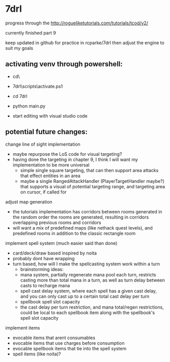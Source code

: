 # 7drl


progress through the http://rogueliketutorials.com/tutorials/tcod/v2/

currently finished part 9

keep updated in github for practice in rcparke/7drl then adjust the engine to suit my goals


## activating venv through powershell:

- cd\

- 7drl\scripts\activate.ps1

- cd 7drl

- python main.py

- start editing with visual studio code


## potential future changes:

change line of sight implementation

- maybe repurpose the LoS code for visual targeting?
- having done the targeting in chapter 9, I think I will want my implementation to be more universal
  - simple single square targeting, that can then support area attacks that effect entities in an area
  - maybe a single RangedAttackHandler (PlayerTargetHandler maybe?) that supports a visual of potential targeting range, and targeting area on cursor, if called for

adjust map generation

- the tutorials implementation has corridors between rooms generated in the random order the rooms are generated, resulting in corridors overlapping previous rooms and corridors
- will want a mix of predefined maps (like nethack quest levels), and predefined rooms in addition to the classic rectangle room

implement spell system (much easier said than done)

- card/deck/draw based inspired by noita
- probably dont have wrapping
- turn based, how will I make the spellcasting system work within a turn
  - brainstorming ideas:
  - mana system, partially regenerate mana pool each turn, restricts casting more than total mana in a turn, as well as turn delay between casts to recharge mana
  - spell cast delay system, where each spell has a given cast delay, and you can only cast up to a certain total cast delay per turn
  - spellbook spell slot capacity
  - the cast delay per turn restriction, and mana total/regen restrictions, could be local to each spellbook item along with the spellbook's spell slot capacity

implement items

- evocable items that arent consumables
- evocable items that use charges before consumption
- evocable spellbook items that tie into the spell system
- spell items (like noita)?
